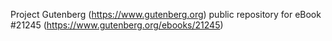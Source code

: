 Project Gutenberg (https://www.gutenberg.org) public repository for eBook #21245 (https://www.gutenberg.org/ebooks/21245)
